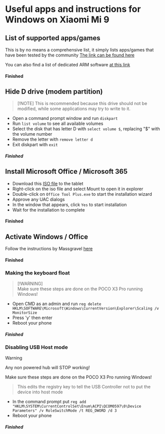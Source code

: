 # Useful apps and instructions for Windows on Xiaomi Mi 9

## List of supported apps/games

This is by no means a comprehensive list, it simply lists apps/games that have been tested by the community
[The link can be found here](https://docs.google.com/spreadsheets/d/1XYuoySgYQE0HL573sA-0RGMX7I4lt5rWJuQ8Z8yRJNY/edit?usp=drivesdk)

You can also find a list of dedicated ARM software [at this link](https://armrepo.ver.lt/)

#### Finished

## Hide D drive (modem partition)
>
> [!NOTE]
> This is recommended because this drive should not be modified, while some applications may try to write to it.

- Open a command prompt window and run ```diskpart```
- Run ```list volume``` to see all available volumes
- Select the disk that has letter D with ```select volume $```, replacing "$" with the volume number
- Remove the letter with ```remove letter d```
- Exit diskpart with ```exit```

##### Finished

## Install Microsoft Office / Microsoft 365

- Download this [ISO file](https://mega.nz/file/dnhQ3Q6b#X0o_B9eEPRa_IaPojQ-z1sLdqMgXkEQXqxfm2P0jL0I) to the tablet
- Right-click on the iso file and select Mount to open it in explorer
- Double-click on ```Office Tool Plus.exe``` to start the installation wizard
- Approve any UAC dialogs
- In the window that appears, click `Yes` to start installation
- Wait for the installation to complete

#### Finished

## Activate Windows / Office

Follow the instructions by Massgravel [here](https://github.com/massgravel/Microsoft-Activation-Scripts)

#### Finished

### Making the keyboard float
>
> [!WARNING]  
> Make sure these steps are done on the POCO X3 Pro running Windows!

- Open CMD as an admin and run ```reg delete HKLM\SOFTWARE\Microsoft\Windows\CurrentVersion\Explorer\Scaling /v MonitorSize```
- Press 'y' then enter
- Reboot your phone

##### Finished

### Disabling USB Host mode

> [!WARNING]
> Any non powered hub will STOP working!
>
> Make sure these steps are done on the POCO X3 Pro running Windows!

> This edits the registry key to tell the USB Controller not to put the device into host mode

- In the command prompt put ```reg add "HKLM\SYSTEM\CurrentControlSet\Enum\ACPI\QCOM0597\0\Device Parameters" /v RoleSwitchMode /t REG_DWORD /d 3```
- Reboot your phone

##### Finished
